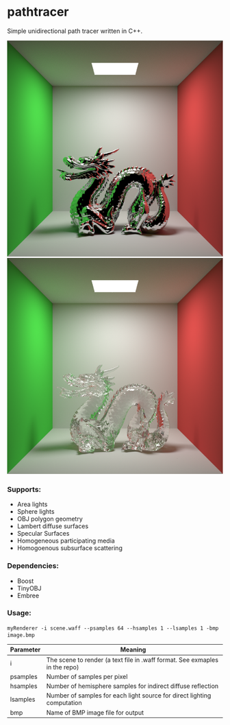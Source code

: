 # pathtracer
Simple unidirectional path tracer written in C++.

![](/images/dragonChrome.bmp)
![](/images/dragonGlass.bmp)

### Supports:
* Area lights
* Sphere lights
* OBJ polygon geometry
* Lambert diffuse surfaces
* Specular Surfaces
* Homogeneous participating media
* Homogoenous subsurface scattering

### Dependencies:
* Boost
* TinyOBJ
* Embree

### Usage:
```
myRenderer -i scene.waff --psamples 64 --hsamples 1 --lsamples 1 -bmp image.bmp
```

Parameter | Meaning
----------|----------
i | The scene to render (a text file in .waff format. See exmaples in the repo)
psamples | Number of samples per pixel
hsamples | Number of hemisphere samples for indirect diffuse reflection
lsamples | Number of samples for each light source for direct lighting computation
bmp | Name of BMP image file for output
